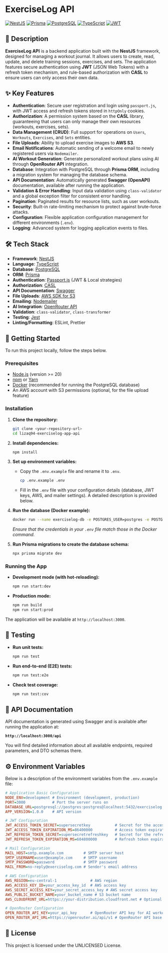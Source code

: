 # ExerciseLog API

[![NestJS](https://img.shields.io/badge/NestJS-^11.0-red?style=for-the-badge&logo=nestjs)](https://nestjs.com/)
[![Prisma](https://img.shields.io/badge/Prisma-^6.4-blueviolet?style=for-the-badge&logo=prisma)](https://www.prisma.io/)
[![PostgreSQL](https://img.shields.io/badge/PostgreSQL-blue?style=for-the-badge&logo=postgresql)](https://www.postgresql.org/)
[![TypeScript](https://img.shields.io/badge/TypeScript-^5.8-blue?style=for-the-badge&logo=typescript)](https://www.typescriptlang.org/)
[![JWT](https://img.shields.io/badge/JWT-black?style=for-the-badge&logo=jsonwebtokens)](https://jwt.io/)

## 📖 Description

**ExerciseLog API** is a backend application built with the **NestJS** framework, designed for managing a workout journal. It allows users to create, read, update, and delete training sessions, exercises, and sets. The application features secure authentication using **JWT** (JSON Web Tokens) with a refresh token mechanism, and rule-based authorization with **CASL** to ensure users can only access their own data.

## ✨ Key Features

*   **Authentication**: Secure user registration and login using `passport.js`, with JWT access and refresh tokens stored in `httpOnly` cookies.
*   **Authorization**: A permission system based on the **CASL** library, guaranteeing that users can only manage their own resources (workouts, exercises, sets).
*   **Data Management (CRUD)**: Full support for operations on `Users`, `Workouts`, `Exercises`, and `Sets` entities.
*   **File Uploads**: Ability to upload exercise images to **AWS S3**.
*   **Email Notifications**: Automatic sending of a welcome email to newly registered users via `Nodemailer`.
*   **AI Workout Generation**: Generate personalized workout plans using AI through **OpenRouter API** integration.
*   **Database**: Integration with PostgreSQL through **Prisma ORM**, including a migration system for managing the database schema.
*   **API Documentation**: Automatically generated **Swagger (OpenAPI)** documentation, available after running the application.
*   **Validation & Error Handling**: Input data validation using `class-validator` and a global exception filter for consistent error handling.
*   **Pagination**: Paginated results for resource lists, such as user workouts.
*   **Security**: Built-in rate-limiting mechanism to protect against brute-force attacks.
*   **Configuration**: Flexible application configuration management for different environments (`.env`).
*   **Logging**: Advanced system for logging application events to files.

## 🛠️ Tech Stack

*   **Framework**: [NestJS](https://nestjs.com/)
*   **Language**: [TypeScript](https://www.typescriptlang.org/)
*   **Database**: [PostgreSQL](https://www.postgresql.org/)
*   **ORM**: [Prisma](https://www.prisma.io/)
*   **Authentication**: [Passport.js](http://www.passportjs.org/) (JWT & Local strategies)
*   **Authorization**: [CASL](https://casl.js.org/)
*   **API Documentation**: [Swagger](https://swagger.io/)
*   **File Uploads**: [AWS SDK for S3](https://aws.amazon.com/sdk-for-javascript/)
*   **Emailing**: [Nodemailer](https://nodemailer.com/)
*   **AI Integration**: [OpenRouter API](https://openrouter.ai/)
*   **Validation**: `class-validator`, `class-transformer`
*   **Testing**: [Jest](https://jestjs.io/)
*   **Linting/Formatting**: ESLint, Prettier

## 🚀 Getting Started

To run this project locally, follow the steps below.

### Prerequisites

*   [Node.js](https://nodejs.org/) (version >= 20)
*   [npm](https://www.npmjs.com/) or [Yarn](https://yarnpkg.com/)
*   [Docker](https://www.docker.com/) (recommended for running the PostgreSQL database)
*   An AWS account with S3 permissions (optional, for the file upload feature)

### Installation

1.  **Clone the repository:**
    ```bash
    git clone <your-repository-url>
    cd lizaq94-exerciselog-app-api
    ```

2.  **Install dependencies:**
    ```bash
    npm install
    ```

3.  **Set up environment variables:**
    *   Copy the `.env.example` file and rename it to `.env`.
        ```bash
        cp .env.example .env
        ```
    *   Fill in the `.env` file with your configuration details (database, JWT keys, AWS, and mailer settings). A detailed description is provided below.

4.  **Run the database (Docker example):**
    ```bash
    docker run --name exerciselog-db -e POSTGRES_USER=postgres -e POSTGRES_PASSWORD=postgres -e POSTGRES_DB=exerciselog -p 5432:5432 -d postgres
    ```
    _Ensure that the credentials in your `.env` file match those in the Docker command._

5.  **Run Prisma migrations to create the database schema:**
    ```bash
    npx prisma migrate dev
    ```

### Running the App

*   **Development mode (with hot-reloading):**
    ```bash
    npm run start:dev
    ```

*   **Production mode:**
    ```bash
    npm run build
    npm run start:prod
    ```

The application will be available at `http://localhost:3000`.

## 🧪 Testing

*   **Run unit tests:**
    ```bash
    npm run test
    ```

*   **Run end-to-end (E2E) tests:**
    ```bash
    npm run test:e2e
    ```

*   **Check test coverage:**
    ```bash
    npm run test:cov
    ```

## 📄 API Documentation

API documentation is generated using Swagger and is available after running the application at:

**`http://localhost:3000/api`**

You will find detailed information about all available endpoints, required parameters, and DTO schemas there.

## ⚙️ Environment Variables

Below is a description of the environment variables from the `.env.example` file:

```ini
# Application Basic Configuration
NODE_ENV=development # Environment (development, production)
PORT=3000            # Port the server runs on
DATABASE_URL=postgresql://postgres:postgres@localhost:5432/exerciselog # URL to the PostgreSQL database
APP_VERSION=1.0.0    # API version

# JWT Configuration
JWT_ACCESS_TOKEN_SECRET=supersecretkey           # Secret for the access token
JWT_ACCESS_TOKEN_EXPIRATION_MS=86400000          # Access token expiration time (in ms, default: 24h)
JWT_REFRESH_TOKEN_SECRET=supersecretrefreshkey   # Secret for the refresh token
JWT_REFRESH_TOKEN_EXPIRATION_MS=604800000        # Refresh token expiration time (in ms, default: 7 days)

# Mail Configuration
MAIL_HOST=smtp.example.com         # SMTP server host
SMTP_USERNAME=user@example.com     # SMTP username
SMTP_PASSWORD=password             # SMTP password
MAIL_FROM=no-reply@exerciselog.com # Sender's email address

# AWS Configuration
AWS_REGION=eu-central-1               # AWS region
AWS_ACCESS_KEY_ID=your_access_key_id  # AWS access key
AWS_SECRET_ACCESS_KEY=your_secret_access_key # AWS secret access key
AWS_PUBLIC_BUCKET_NAME=your_bucket_name # S3 bucket name
AWS_CLOUDFRONT_URL=https://your-distribution.cloudfront.net # Optional: CloudFront distribution URL

# OpenRouter Configuration
OPEN_ROUTER_API_KEY=your_api_key      # OpenRouter API key for AI workout generation
OPEN_ROUTER_API_URL=https://openrouter.ai/api/v1 # OpenRouter API base URL
```

## 📜 License

This project is licensed under the UNLICENSED License.